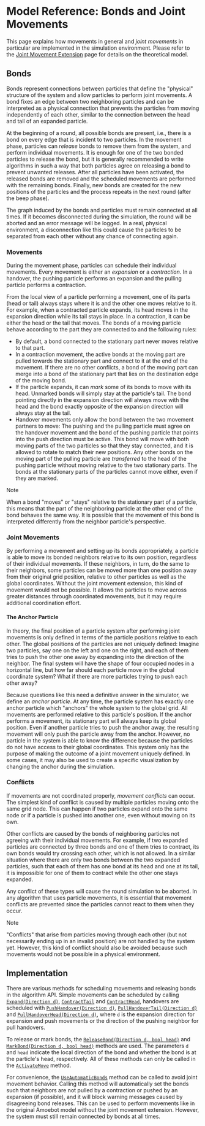 # Model Reference: Bonds and Joint Movements

This page explains how movements in general and *joint movements* in particular are implemented in the simulation environment.
Please refer to the [Joint Movement Extension](~/amoebot_model/jm.md) page for details on the theoretical model.


## Bonds

Bonds represent connections between particles that define the "physical" structure of the system and allow particles to perform joint movements.
A bond fixes an edge between two neighboring particles and can be interpreted as a physical connection that prevents the particles from moving independently of each other, similar to the connection between the head and tail of an expanded particle.

At the beginning of a round, all possible bonds are present, i.e., there is a bond on every edge that is incident to two particles.
In the movement phase, particles can *release* bonds to remove them from the system, and perform individual movements.
It is enough for one of the two bonded particles to release the bond, but it is generally recommended to write algorithms in such a way that both particles agree on releasing a bond to prevent unwanted releases.
After all particles have been activated, the released bonds are removed and the scheduled movements are performed with the remaining bonds.
Finally, new bonds are created for the new positions of the particles and the process repeats in the next round (after the beep phase).

The graph induced by the bonds and particles must remain connected at all times.
If it becomes disconnected during the simulation, the round will be aborted and an error message will be logged.
In a real, physical environment, a disconnection like this could cause the particles to be separated from each other without any chance of connecting again.

### Movements

During the movement phase, particles can schedule their individual movements.
Every movement is either an *expansion* or a *contraction*.
In a handover, the pushing particle performs an expansion and the pulling particle performs a contraction.

From the local view of a particle performing a movement, one of its parts (head or tail) always stays where it is and the other one moves relative to it.
For example, when a contracted particle expands, its head moves in the expansion direction while its tail stays in place.
In a contraction, it can be either the head or the tail that moves.
The bonds of a moving particle behave according to the part they are connected to and the following rules:
- By default, a bond connected to the stationary part never moves relative to that part.
- In a contraction movement, the active bonds at the moving part are pulled towards the stationary part and connect to it at the end of the movement.
	If there are no other conflicts, a bond of the moving part can merge into a bond of the stationary part that lies on the destination edge of the moving bond.
- If the particle expands, it can *mark* some of its bonds to move with its head.
	Unmarked bonds will simply stay at the particle's tail.
	The bond pointing directly in the expansion direction will always move with the head and the bond exactly opposite of the expansion direction will always stay at the tail.
- Handover movements only allow the bond between the two movement partners to move:
	The pushing and the pulling particle must agree on the handover movement and the bond of the pushing particle that points into the push direction must be active.
	This bond will move with both moving parts of the two particles so that they stay connected, and it is allowed to rotate to match their new positions.
	Any other bonds on the moving part of the pulling particle are *transferred* to the head of the pushing particle without moving relative to the two stationary parts.
	The bonds at the stationary parts of the particles cannot move either, even if they are marked.
> [!NOTE]
> When a bond "moves" or "stays" relative to the stationary part of a particle, this means that the
> part of the neighboring particle at the other end of the bond behaves the same way. It is possible
> that the movement of this bond is interpreted differently from the neighbor particle's perspective.

### Joint Movements

By performing a movement and setting up its bonds appropriately, a particle is able to move its bonded neighbors relative to its own position, regardless of their individual movements.
If these neighbors, in turn, do the same to their neighbors, some particles can be moved more than one position away from their original grid position, relative to other particles as well as the global coordinates.
Without the joint movement extension, this kind of movement would not be possible.
It allows the particles to move across greater distances through coordinated movements, but it may require additional coordination effort.

#### The Anchor Particle

In theory, the final position of a particle system after performing joint movements is only defined in terms of the particle positions relative to each other.
The global positions of the particles are not uniquely defined: Imagine two particles, say one on the left and one on the right, and each of them tries to push the other one away by expanding into the direction of the neighbor.
The final system will have the shape of four occupied nodes in a horizontal line, but how far should each particle move in the global coordinate system?
What if there are more particles trying to push each other away?

Because questions like this need a definitive answer in the simulator, we define an *anchor particle*.
At any time, the particle system has exactly one anchor particle which "anchors" the whole system to the global grid.
All movements are performed relative to this particle's position.
If the anchor performs a movement, its stationary part will always keep its global position.
Even if another particle tries to push the anchor away, the resulting movement will only push the particle away from the anchor.
However, no particle in the system is able to know the difference because the particles do not have access to their global coordinates.
This system only has the purpose of making the outcome of a joint movement uniquely defined.
In some cases, it may also be used to create a specific visualization by changing the anchor during the simulation.

### Conflicts

If movements are not coordinated properly, *movement conflicts* can occur.
The simplest kind of conflict is caused by multiple particles moving onto the same grid node.
This can happen if two particles expand onto the same node or if a particle is pushed into another one, even without moving on its own.

Other conflicts are caused by the bonds of neighboring particles not agreeing with their individual movements.
For example, if two expanded particles are connected by three bonds and one of them tries to contract, its own bonds would try crossing each other, which is not allowed.
In a similar situation where there are only two bonds between the two expanded particles, such that each of them has one bond at its head and one at its tail, it is impossible for one of them to contract while the other one stays expanded.

Any conflict of these types will cause the round simulation to be aborted.
In any algorithm that uses particle movements, it is essential that movement conflicts are prevented since the particles cannot react to them when they occur.

> [!NOTE]
> "Conflicts" that arise from particles moving through each other (but not necessarily ending up in an invalid position) are not handled by the system yet.
> However, this kind of conflict should also be avoided because such movements would not be possible in a physical environment.


## Implementation

There are various methods for scheduling movements and releasing bonds in the algorithm API.
Simple movements can be scheduled by calling [`Expand(Direction d)`][1], [`ContractTail`][2] and [`ContractHead`][3], handovers are scheduled with [`PushHandover(Direction d)`][4], [`PullHandoverTail(Direction d)`][5] and [`PullHandoverHead(Direction d)`][6], where `d` is the expansion direction for expansion and push movements or the direction of the pushing neighbor for pull handovers.

To release or mark bonds, the [`ReleaseBond(Direction d, bool head)`][7] and [`MarkBond(Direction d, bool head)`][8] methods are used.
The parameters `d` and `head` indicate the local direction of the bond and whether the bond is at the particle's head, respectively.
All of these methods can only be called in the [`ActivateMove`][9] method.

For convenience, the [`UseAutomaticBonds`][10] method can be called to avoid joint movement behavior.
Calling this method will automatically set the bonds such that neighbors are not pulled by a contraction or pushed by an expansion (if possible), and it will block warning messages caused by disagreeing bond releases.
This can be used to perform movements like in the original Amoebot model without the joint movement extension.
However, the system must still remain connected by bonds at all times.



[1]: xref:AS2.Sim.ParticleAlgorithm.Expand(AS2.Direction)
[2]: xref:AS2.Sim.ParticleAlgorithm.ContractTail
[3]: xref:AS2.Sim.ParticleAlgorithm.ContractHead
[4]: xref:AS2.Sim.ParticleAlgorithm.PushHandover(AS2.Direction)
[5]: xref:AS2.Sim.ParticleAlgorithm.PullHandoverTail(AS2.Direction)
[6]: xref:AS2.Sim.ParticleAlgorithm.PullHandoverHead(AS2.Direction)
[7]: xref:AS2.Sim.ParticleAlgorithm.ReleaseBond(AS2.Direction,System.Boolean)
[8]: xref:AS2.Sim.ParticleAlgorithm.MarkBond(AS2.Direction,System.Boolean)
[9]: xref:AS2.Sim.ParticleAlgorithm.ActivateMove
[10]: xref:AS2.Sim.ParticleAlgorithm.UseAutomaticBonds
